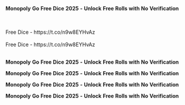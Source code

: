 <strong>Monopoly</strong> <strong>Go</strong> <strong>Free</strong> <strong>Dice</strong> <strong>2025</strong> <strong>-</strong> <strong>Unlock</strong> <strong>Free</strong> <strong>Rolls</strong> <strong>with</strong> <strong>No</strong> <strong>Verification</strong>

<br>
<br>Free Dice - https://t.co/n9w8EYHvAz
<br>
<br>Free Dice - https://t.co/n9w8EYHvAz
<br>
<br>

<strong>Monopoly</strong> <strong>Go</strong> <strong>Free</strong> <strong>Dice</strong> <strong>2025</strong> <strong>-</strong> <strong>Unlock</strong> <strong>Free</strong> <strong>Rolls</strong> <strong>with</strong> <strong>No</strong> <strong>Verification</strong>

<strong>Monopoly</strong> <strong>Go</strong> <strong>Free</strong> <strong>Dice</strong> <strong>2025</strong> <strong>-</strong> <strong>Unlock</strong> <strong>Free</strong> <strong>Rolls</strong> <strong>with</strong> <strong>No</strong> <strong>Verification</strong>

<strong>Monopoly</strong> <strong>Go</strong> <strong>Free</strong> <strong>Dice</strong> <strong>2025</strong> <strong>-</strong> <strong>Unlock</strong> <strong>Free</strong> <strong>Rolls</strong> <strong>with</strong> <strong>No</strong> <strong>Verification</strong>

<strong>Monopoly</strong> <strong>Go</strong> <strong>Free</strong> <strong>Dice</strong> <strong>2025</strong> <strong>-</strong> <strong>Unlock</strong> <strong>Free</strong> <strong>Rolls</strong> <strong>with</strong> <strong>No</strong> <strong>Verification</strong>
